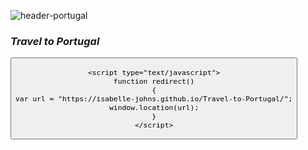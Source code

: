![header-portugal](https://user-images.githubusercontent.com/73572478/97767372-c546bf80-1b6f-11eb-8aa5-55632cab228f.jpg)

### _Travel to Portugal_
   <body>
    <button name="redirect" onClick="redirect()">

    <script type="text/javascript">
    function redirect()
    {
    var url = "https://isabelle-johns.github.io/Travel-to-Portugal/";
    window.location(url);
    }
    </script>
  

